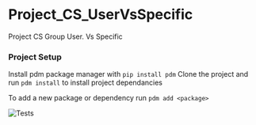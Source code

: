 # Project_CS_UserVsSpecific
Project CS  Group User. Vs Specific


### Project Setup
Install pdm package manager with ``pip install pdm``
Clone the project and run ``pdm install`` to install project dependancies

To add a new package or dependency run ``pdm add <package>``

![Tests](https://github.com/Mithzyl/Project_CS_UserVsSpecific/actions/workflows/tests.yml/badge.svg)
